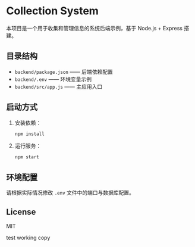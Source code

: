 # Collection System

本项目是一个用于收集和管理信息的系统后端示例，基于 Node.js + Express 搭建。

## 目录结构

- `backend/package.json` —— 后端依赖配置
- `backend/.env` —— 环境变量示例
- `backend/src/app.js` —— 主应用入口

## 启动方式

1. 安装依赖：  
   ```bash
   npm install
   ```
2. 运行服务：  
   ```bash
   npm start
   ```

## 环境配置

请根据实际情况修改 `.env` 文件中的端口与数据库配置。

## License

MIT

test working copy